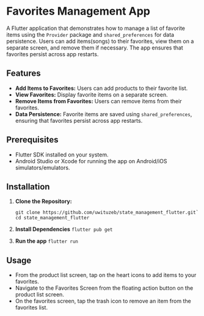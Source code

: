 # Favorites Management App

A Flutter application that demonstrates how to manage a list of favorite items using the `Provider` package and `shared_preferences` for data persistence. Users can add items(songs) to their favorites, view them on a separate screen, and remove them if necessary. The app ensures that favorites persist across app restarts.

## Features

- **Add Items to Favorites:** Users can add products to their favorite list.
- **View Favorites:** Display favorite items on a separate screen.
- **Remove Items from Favorites:** Users can remove items from their favorites.
- **Data Persistence:** Favorite items are saved using `shared_preferences`, ensuring that favorites persist across app restarts.

## Prerequisites

- Flutter SDK installed on your system.
- Android Studio or Xcode for running the app on Android/iOS simulators/emulators.

## Installation

1. **Clone the Repository:**
   ```
   git clone https://github.com/uwituzeb/state_management_flutter.git`
   cd state_management_flutter
   ```

2. **Install Dependencies**
`flutter pub get`

3. **Run the app**
`flutter run`

## Usage
- From the product list screen, tap on the heart icons to add items to your favorites.
- Navigate to the Favorites Screen from the floating action button on the product list screen.
- On the favorites screen, tap the trash icon to remove an item from the favorites list.

